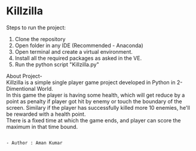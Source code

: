 # Killzilla

Steps to run the project: 
1. Clone the repository
2. Open folder in any IDE (Recommended - Anaconda)
3. Open terminal and create a virtual environment.
4. Install all the required packages as asked in the VE.
5. Run the python script "Killzilla.py"

About Project-<br>
Killzilla is a simple single player game project developed in Python in 2-Dimentional World.<br>
In this game the player is having some health, which will get reduce by a point as penalty if player got hit by enemy or touch the boundary of the screen. Similary if the player has successfully killed more 10 enemies, he'll be rewarded with a health point.<br>
There is a fixed time at which the game ends, and player can score the maximum in that time bound.

                                                                                     - Author : Aman Kumar
